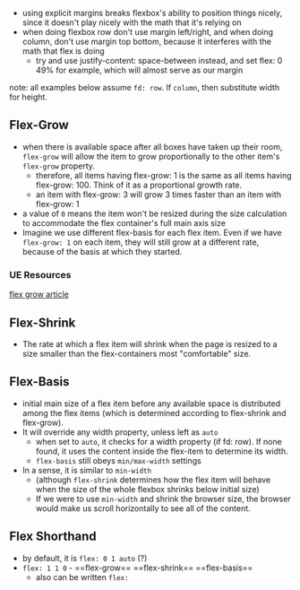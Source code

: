 
- using explicit margins breaks flexbox's ability to position things nicely, since it doesn't play nicely with the math that it's relying on
- when doing flexbox row don't use margin left/right, and when doing column, don't use margin top bottom, because it interferes with the math that flex is doing
    - try and use justify-content: space-between instead, and set flex: 0 49% for example, which will almost serve as our margin
 
 note: all examples below assume `fd: row`. If `column`, then substitute width for height.
## Flex-Grow
- when there is available space after all boxes have taken up their room, `flex-grow` will allow the item to grow proportionally to the other item's `flex-grow` property.
    - therefore, all items having flex-grow: 1 is the same as all items having flex-grow: 100. Think of it as a proportional growth rate. 
    - an item with flex-grow: 3 will grow 3 times faster than an item with flex-grow: 1 
- a value of `0` means the item won't be resized during the size calculation to
    accommodate the flex container's full main axis size
- Imagine we use different flex-basis for each flex item. Even if we have `flex-grow: 1` on each item, they will still grow at a different rate, because of the basis at which they started.

### UE Resources
[flex grow article](https://css-tricks.com/flex-grow-is-weird/)

## Flex-Shrink
- The rate at which a flex item will shrink when the page is resized to a size smaller than the flex-containers most "comfortable" size.

## Flex-Basis
- initial main size of a flex item before any available space is distributed
    among the flex items (which is determined according to flex-shrink and
    flex-grow). 
- It will override any width property, unless left as `auto`
    - when set to `auto`, it checks for a width property (if fd: row). If none found, it uses the content inside the flex-item to determine its width.
    - `flex-basis` still obeys `min/max-width` settings
- In a sense, it is similar to `min-width`
    - (although `flex-shrink` determines how the flex item will behave when the
    size of the whole flexbox shrinks below initial size)
    - If we were to use `min-width` and shrink the browser size, the browser would make us scroll horizontally to see all of the content.

## Flex Shorthand
- by default, it is `flex: 0 1 auto` (?)
- `flex: 1 1 0` - ==flex-grow== ==flex-shrink== ==flex-basis==
    - also can be written `flex: `
